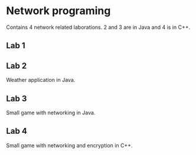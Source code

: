 # Network programing
Contains 4 network related laborations. 2 and 3 are in Java and 4 is in C++.

## Lab 1


## Lab 2
Weather application in Java.

## Lab 3
Small game with networking in Java.

## Lab 4 
Small game with networking and encryption in C++.
